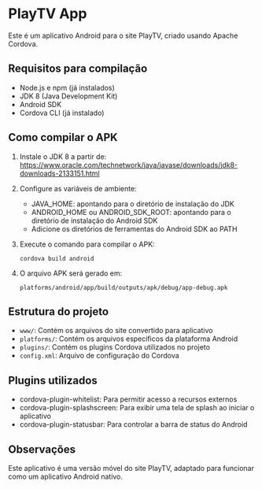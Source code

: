# PlayTV App

Este é um aplicativo Android para o site PlayTV, criado usando Apache Cordova.

## Requisitos para compilação

- Node.js e npm (já instalados)
- JDK 8 (Java Development Kit)
- Android SDK
- Cordova CLI (já instalado)

## Como compilar o APK

1. Instale o JDK 8 a partir de: https://www.oracle.com/technetwork/java/javase/downloads/jdk8-downloads-2133151.html

2. Configure as variáveis de ambiente:
   - JAVA_HOME: apontando para o diretório de instalação do JDK
   - ANDROID_HOME ou ANDROID_SDK_ROOT: apontando para o diretório de instalação do Android SDK
   - Adicione os diretórios de ferramentas do Android SDK ao PATH

3. Execute o comando para compilar o APK:
   ```
   cordova build android
   ```

4. O arquivo APK será gerado em:
   ```
   platforms/android/app/build/outputs/apk/debug/app-debug.apk
   ```

## Estrutura do projeto

- `www/`: Contém os arquivos do site convertido para aplicativo
- `platforms/`: Contém os arquivos específicos da plataforma Android
- `plugins/`: Contém os plugins Cordova utilizados no projeto
- `config.xml`: Arquivo de configuração do Cordova

## Plugins utilizados

- cordova-plugin-whitelist: Para permitir acesso a recursos externos
- cordova-plugin-splashscreen: Para exibir uma tela de splash ao iniciar o aplicativo
- cordova-plugin-statusbar: Para controlar a barra de status do Android

## Observações

Este aplicativo é uma versão móvel do site PlayTV, adaptado para funcionar como um aplicativo Android nativo.
